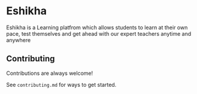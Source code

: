 # Eshikha


Eshikha is a Learning platfrom which allows students to learn at their own pace, test themselves and get ahead with our expert teachers anytime and anywhere

## Contributing

Contributions are always welcome!

See `contributing.md` for ways to get started.